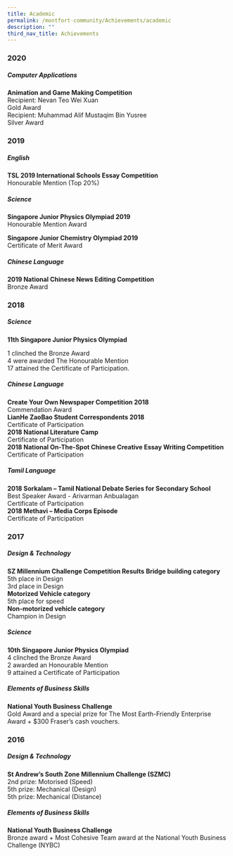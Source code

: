 ```yaml
---
title: Academic
permalink: /montfort-community/Achievements/academic
description: ""
third_nav_title: Achievements
---
```

### 2020

##### Computer Applications
**Animation and Game Making Competition**    
Recipient: Nevan Teo Wei Xuan     
Gold Award    
Recipient: Muhammad Alif Mustaqim Bin Yusree     
Silver Award

### 2019

##### English
**TSL 2019 International Schools Essay Competition**     
Honourable Mention (Top 20%)

##### Science    
**Singapore Junior Physics Olympiad 2019**     
Honourable Mention Award     

**Singapore Junior Chemistry Olympiad 2019**	   
Certificate of Merit Award

##### Chinese Language
**2019 National Chinese News Editing Competition**	    
Bronze Award

### 2018

##### Science
**11th Singapore Junior Physics Olympiad**

1 clinched the Bronze Award    
4 were awarded The Honourable Mention    
17 attained the Certificate of Participation.    


##### Chinese Language     
**Create Your Own Newspaper Competition 2018**   
Commendation Award    
**LianHe ZaoBao Student Correspondents 2018**   
Certificate of Participation    
**2018 National Literature Camp**      
Certificate of Participation    
**2018 National On-The-Spot Chinese Creative Essay Writing Competition**       
Certificate of Participation    

##### Tamil Language
**2018 Sorkalam – Tamil National Debate Series for Secondary School**  
Best Speaker Award - Arivarman Anbualagan    
Certificate of Participation       
**2018 Methavi – Media Corps Episode**       
Certificate of Participation


### 2017

##### Design & Technology
**SZ Millennium Challenge Competition Results**
**Bridge building category**    
5th place in Design    
3rd place in Design    
**Motorized Vehicle category**   
5th place for speed    
**Non-motorized vehicle category**    
Champion in Design

##### Science
**10th Singapore Junior Physics Olympiad**    
4 clinched the Bronze Award    
2 awarded an Honourable Mention    
9 attained a Certificate of Participation    

##### Elements of Business Skills
**National Youth Business Challenge**    
Gold Award and a special prize for The Most Earth-Friendly Enterprise Award + $300 Fraser’s cash vouchers.

 

### 2016

##### Design & Technology
**St Andrew’s South Zone Millennium Challenge (SZMC)**   
2nd prize: Motorised (Speed)   
5th prize: Mechanical (Design)    
5th prize: Mechanical (Distance)

##### Elements of Business Skills
**National Youth Business Challenge**    
Bronze award + Most Cohesive Team award at the National Youth Business Challenge (NYBC)